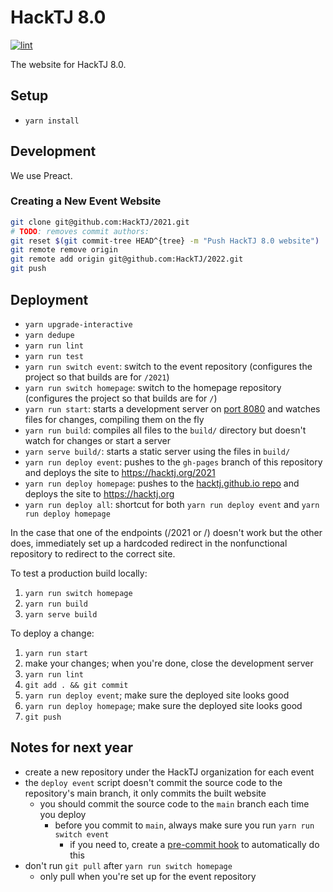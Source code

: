 # HackTJ 8.0

[![lint](https://github.com/HackTJ/2021/workflows/lint/badge.svg?event=push)](https://github.com/HackTJ/2021/actions?query=workflow%3Alint)

The website for HackTJ 8.0.

## Setup

- `yarn install`

## Development

We use Preact.

### Creating a New Event Website

```sh
git clone git@github.com:HackTJ/2021.git
# TODO: removes commit authors:
git reset $(git commit-tree HEAD^{tree} -m "Push HackTJ 8.0 website")  # squash all commits into 1
git remote remove origin
git remote add origin git@github.com:HackTJ/2022.git
git push
```

## Deployment

- `yarn upgrade-interactive`
- `yarn dedupe`
- `yarn run lint`
- `yarn run test`
- `yarn run switch event`: switch to the event repository (configures the project so that builds are for `/2021`)
- `yarn run switch homepage`: switch to the homepage repository (configures the project so that builds are for `/`)
- `yarn run start`: starts a development server on [port 8080](localhost:8080) and watches files for changes, compiling them on the fly
- `yarn run build`: compiles all files to the `build/` directory but doesn't watch for changes or start a server
- `yarn serve build/`: starts a static server using the files in `build/`
- `yarn run deploy event`: pushes to the `gh-pages` branch of this repository and deploys the site to <https://hacktj.org/2021>
- `yarn run deploy homepage`: pushes to the [hacktj.github.io repo](https://github.com/HackTJ/hacktj.github.io) and deploys the site to <https://hacktj.org>
- `yarn run deploy all`: shortcut for both `yarn run deploy event` and `yarn run deploy homepage`

In the case that one of the endpoints (/2021 or /) doesn't work but the other does, immediately set up a hardcoded redirect in the nonfunctional repository to redirect to the correct site.

To test a production build locally:

1.  `yarn run switch homepage`
2.  `yarn run build`
3.  `yarn serve build`

To deploy a change:

1.  `yarn run start`
2.  make your changes; when you're done, close the development server
3.  `yarn run lint`
4.  `git add . && git commit`
5.  `yarn run deploy event`; make sure the deployed site looks good
6.  `yarn run deploy homepage`; make sure the deployed site looks good
7.  `git push`

## Notes for next year

- create a new repository under the HackTJ organization for each event
- the `deploy event` script doesn't commit the source code to the repository's main branch, it only commits the built website
  - you should commit the source code to the `main` branch each time you deploy
    - before you commit to `main`, always make sure you run `yarn run switch event`
      - if you need to, create a [pre-commit hook](https://git-scm.com/docs/githooks#_pre_commit) to automatically do this
- don't run `git pull` after `yarn run switch homepage`
  - only pull when you're set up for the event repository
